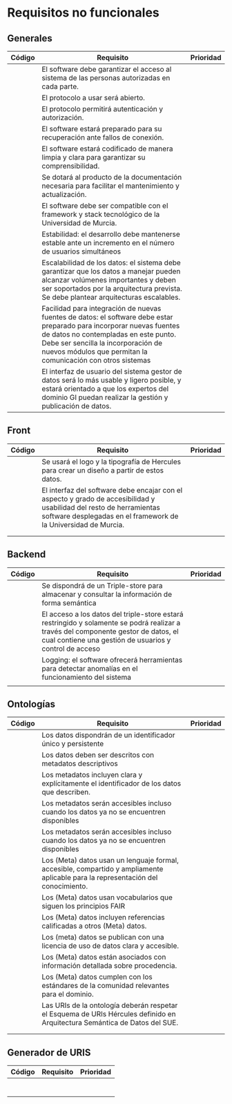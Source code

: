 # Requisitos no funcionales



## Generales



| Código | Requisito                                                    | Prioridad |
| ------ | ------------------------------------------------------------ | --------- |
|        | El software debe garantizar el acceso al sistema de las personas autorizadas en cada parte. |           |
|        | El protocolo a usar será abierto.                            |           |
|        | El protocolo permitirá autenticación y autorización.         |           |
|        | El software estará preparado para su recuperación ante fallos de conexión. |           |
|        | El software estará codificado de manera limpia y clara para garantizar su comprensibilidad. |           |
|        | Se dotará al producto de la documentación necesaria para facilitar el mantenimiento y actualización. |           |
|        | El software debe ser compatible con el framework y stack tecnológico de la Universidad de Murcia. |           |
|        | Estabilidad: el desarrollo debe mantenerse estable ante un incremento en el número de usuarios simultáneos |           |
|        | Escalabilidad de los datos: el sistema debe garantizar que los datos a manejar pueden alcanzar volúmenes importantes y deben ser soportados por la arquitectura prevista. Se debe plantear arquitecturas escalables. |           |
|        | Facilidad para integración de nuevas fuentes de datos: el software debe estar preparado para incorporar nuevas fuentes de datos no contempladas en este punto. Debe ser sencilla la incorporación de nuevos módulos que permitan la comunicación con otros sistemas |           |
|        | El interfaz de usuario del sistema gestor de datos será lo más usable y ligero posible, y estará orientado a que los expertos del dominio GI puedan realizar la gestión y publicación de datos. |           |



## Front



| Código | Requisito                                                    | Prioridad |
| ------ | ------------------------------------------------------------ | --------- |
|        | Se usará el logo y la tipografía de Hercules para crear un diseño a partir de estos datos. |           |
|        | El interfaz del software debe encajar con el aspecto y grado de accesibilidad y usabilidad del resto de herramientas software desplegadas en el framework de la Universidad de Murcia. |           |
|        |                                                              |           |
|        |                                                              |           |

## Backend



| Código | Requisito                                                    | Prioridad |
| ------ | ------------------------------------------------------------ | --------- |
|        | Se dispondrá de un Triple-store para almacenar y consultar la información de forma semántica |           |
|        | El acceso a los datos del triple-store  estará restringido y solamente se podrá realizar a través del componente  gestor de datos, el cual contiene una gestión de usuarios y control de acceso |           |
|        | Logging: el software ofrecerá  herramientas para detectar anomalías en el funcionamiento del sistema |           |
|        |                                                              |           |

## Ontologías



| Código | Requisito                                                    | Prioridad |
| ------ | ------------------------------------------------------------ | --------- |
|        | Los datos dispondrán de un identificador único y persistente |           |
|        | Los datos deben ser descritos con metadatos descriptivos     |           |
|        | Los metadatos incluyen clara y explícitamente el identificador de los datos que describen. |           |
|        | Los metadatos serán accesibles incluso cuando los datos ya no se encuentren disponibles |           |
|        | Los metadatos serán accesibles incluso cuando los datos ya no se encuentren disponibles |           |
|        | Los (Meta) datos usan un lenguaje formal, accesible, compartido y ampliamente aplicable para la representación del conocimiento. |           |
|        | Los (Meta) datos usan vocabularios que siguen los principios FAIR |           |
|        | Los (Meta) datos incluyen referencias calificadas a otros (Meta) datos. |           |
|        | Los (meta) datos se publican con una licencia de uso de datos clara y accesible. |           |
|        | Los (Meta) datos están asociados con información detallada sobre procedencia. |           |
|        | Los (Meta) datos cumplen con los estándares de la comunidad relevantes para el dominio. |           |
|        | Las URIs de la ontología deberán respetar el Esquema de URIs Hércules definido en Arquitectura Semántica de Datos del SUE. |           |
|        |                                                              |           |
|        |                                                              |           |



## Generador de URIS



| Código | Requisito | Prioridad |
| ------ | --------- | --------- |
|        |           |           |
|        |           |           |
|        |           |           |
|        |           |           |
|        |           |           |
|        |           |           |
|        |           |           |